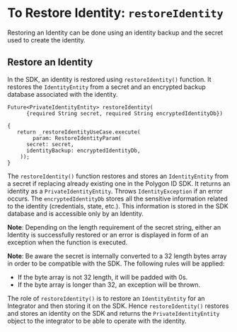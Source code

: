 # To Restore Identity: `restoreIdentity`
 
Restoring an Identity can be done using an identity backup and the secret used to create the identity.
 
## Restore an Identity
 
In the SDK, an identity is restored using `restoreIdentity()` function. It restores the `IdentityEntity` from a secret and an encrypted backup database associated with the identity. 
 
```
Future<PrivateIdentityEntity> restoreIdentity(
      {required String secret, required String encryptedIdentityDb})
 
{
   return _restoreIdentityUseCase.execute(
        param: RestoreIdentityParam(
      secret: secret,
      identityBackup: encryptedIdentityDb,
    ));
}
```
The `restoreIdentity()` function restores and stores an `IdentityEntity` from a secret if replacing already existing one in the Polygon ID SDK. It returns an identity as a `PrivateIdentityEntity`.
Throws `IdentityException` if an error occurs.
The `encryptedIdentityDb` stores all the sensitive information related to the identity (credentials, state, etc.). This information is stored in the SDK database and is accessible only by an Identity. 

**Note**: Depending on the length requirement of the secret string, either an Identity is successfully restored or an error is displayed in form of an exception when the function is executed.

**Note**: Be aware the secret is internally converted to a 32 length bytes array
in order to be compatible with the SDK. The following rules will be applied:
 - If the byte array is not 32 length, it will be padded with 0s.
 - If the byte array is longer than 32, an exception will be thrown.
 
 
The role of `restoreIdentity()` is to restore an `IdentityEntity` for an Integrator and then storing it on the SDK. Hence `restoreIdentity()` restores and stores an identity on the SDK and returns the `PrivateIdentityEntity` object to the integrator to be able to operate with the identity. 

